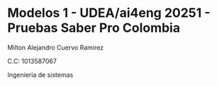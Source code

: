 # Modelos 1 - UDEA/ai4eng 20251 - Pruebas Saber Pro Colombia

Milton Alejandro Cuervo Ramirez 

C.C:  1013587067 

Ingenieria de sistemas



